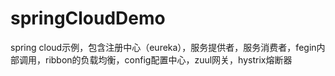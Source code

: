 # springCloudDemo
spring cloud示例，包含注册中心（eureka），服务提供者，服务消费者，fegin内部调用，ribbon的负载均衡，config配置中心，zuul网关，hystrix熔断器
